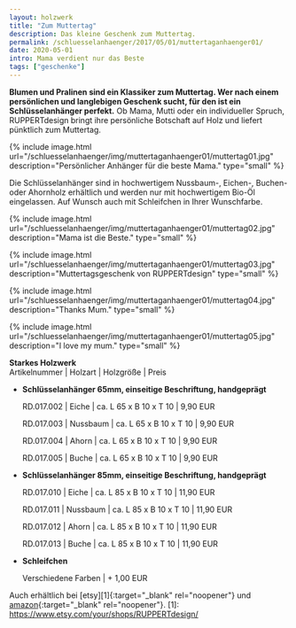 ```yaml
---
layout: holzwerk
title: "Zum Muttertag"
description: Das kleine Geschenk zum Muttertag.
permalink: /schluesselanhaenger/2017/05/01/muttertaganhaenger01/
date: 2020-05-01
intro: Mama verdient nur das Beste
tags: ["geschenke"]
---
```


**Blumen und Pralinen sind ein Klassiker zum Muttertag.
Wer nach einem persönlichen und langlebigen Geschenk sucht, für den ist ein Schlüsselanhänger perfekt.**
Ob Mama, Mutti oder ein individueller Spruch,
RUPPERTdesign bringt ihre persönliche Botschaft auf Holz und liefert pünktlich zum Muttertag.

{% include image.html url="/schluesselanhaenger/img/muttertaganhaenger01/muttertag01.jpg" description="Persönlicher Anhänger für die beste Mama." type="small" %}

Die Schlüsselanhänger sind in hochwertigem Nussbaum-, Eichen-, Buchen- oder Ahornholz erhältlich
und werden nur mit hochwertigem Bio-Öl eingelassen.
Auf Wunsch auch mit Schleifchen in Ihrer Wunschfarbe.

{% include image.html url="/schluesselanhaenger/img/muttertaganhaenger01/muttertag02.jpg" description="Mama ist die Beste." type="small" %}

{% include image.html url="/schluesselanhaenger/img/muttertaganhaenger01/muttertag03.jpg" description="Muttertagsgeschenk von RUPPERTdesign" type="small" %}

{% include image.html url="/schluesselanhaenger/img/muttertaganhaenger01/muttertag04.jpg" description="Thanks Mum." type="small" %}

{% include image.html url="/schluesselanhaenger/img/muttertaganhaenger01/muttertag05.jpg" description="I love my mum." type="small" %}

**Starkes Holzwerk**  
Artikelnummer \| Holzart \| Holzgröße \| Preis

- **Schlüsselanhänger 65mm, einseitige Beschriftung, handgeprägt**

    RD.017.002  \| 	Eiche \| ca. L 65 x B 10 x T 10 \| 9,90 EUR

    RD.017.003   \| 	Nussbaum \| ca. L 65 x B 10 x T 10 \| 9,90 EUR

    RD.017.004   \| 	Ahorn \| ca. L 65 x B 10 x T 10 \| 9,90 EUR

    RD.017.005   \| 	Buche \| ca. L 65 x B 10 x T 10 \| 9,90 EUR

* **Schlüsselanhänger 85mm, einseitige Beschriftung, handgeprägt**
    
	RD.017.010 \| Eiche \| ca. L 85 x B 10 x T 10 \| 11,90 EUR

  	RD.017.011 \| Nussbaum \| ca. L 85 x B 10 x T 10 \| 11,90 EUR

  	RD.017.012 \| Ahorn \| ca. L 85 x B 10 x T 10 \| 11,90 EUR

  	RD.017.013 \| Buche \| ca. L 85 x B 10 x T 10 \| 11,90 EUR

* **Schleifchen**

    Verschiedene Farben \| + 1,00 EUR

Auch erhältlich bei [etsy][1]{:target="\_blank" rel="noopener"} und [amazon][2]{:target="\_blank" rel="noopener"}.
[1]: https://www.etsy.com/your/shops/RUPPERTdesign/

[2]: https://www.amazon.de/Muttertag-Mama-Beste-Schlüsselanhänger-Wunschtext/dp/B071RSWLV1/ref=sr_1_7?m=A14SEUYA88KWJ3&s=handmade&ie=UTF8&qid=1493929067&sr=1-7
